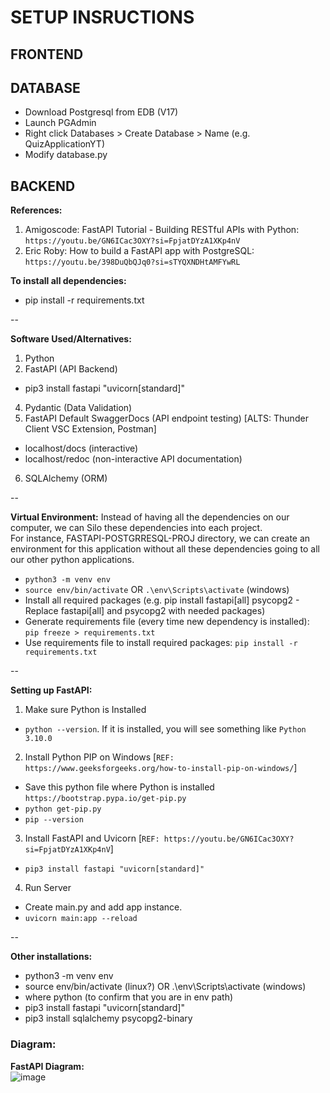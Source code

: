# SETUP INSRUCTIONS

## FRONTEND

## DATABASE
- Download Postgresql from EDB (V17)
- Launch PGAdmin
- Right click Databases > Create Database > Name (e.g. QuizApplicationYT)
- Modify database.py

## BACKEND
**References:**
1) Amigoscode: FastAPI Tutorial - Building RESTful APIs with Python: `https://youtu.be/GN6ICac3OXY?si=FpjatDYzA1XKp4nV`
2) Eric Roby: How to build a FastAPI app with PostgreSQL: `https://youtu.be/398DuQbQJq0?si=sTYQXNDHtAMFYwRL`

**To install all dependencies:**
- pip install -r requirements.txt

--

**Software Used/Alternatives:**
1) Python
2) FastAPI (API Backend)
- pip3 install fastapi "uvicorn[standard]"
4) Pydantic (Data Validation)
5) FastAPI Default SwaggerDocs (API endpoint testing) [ALTS: Thunder Client VSC Extension, Postman]
- localhost/docs (interactive)
- localhost/redoc (non-interactive API documentation)
6) SQLAlchemy (ORM)

--

**Virtual Environment:**
Instead of having all the dependencies on our computer, we can Silo these dependencies into each project. <br>
For instance, FASTAPI-POSTGRRESQL-PROJ directory, we can create an environment for this application without all these dependencies going to all our other python applications.
- `python3 -m venv env`
- `source env/bin/activate` OR `.\env\Scripts\activate` (windows)
- Install all required packages (e.g. pip install fastapi[all] psycopg2 - Replace fastapi[all] and psycopg2 with needed packages)
- Generate requirements file (every time new dependency is installed): `pip freeze > requirements.txt`
- Use requirements file to install required packages: `pip install -r requirements.txt`

--

**Setting up FastAPI:**
1) Make sure Python is Installed
  - `python --version`. If it is installed, you will see something like `Python 3.10.0`
2) Install Python PIP on Windows [`REF: https://www.geeksforgeeks.org/how-to-install-pip-on-windows/`]
- Save this python file where Python is installed `https://bootstrap.pypa.io/get-pip.py`
- `python get-pip.py`
- `pip --version`
3) Install FastAPI and Uvicorn [`REF: https://youtu.be/GN6ICac3OXY?si=FpjatDYzA1XKp4nV`]
- `pip3 install fastapi "uvicorn[standard]"`
4) Run Server
- Create main.py and add app instance.
- `uvicorn main:app --reload`

--

**Other installations:**
- python3 -m venv env
- source env/bin/activate (linux?) OR .\env\Scripts\activate (windows)
- where python (to confirm that you are in env path)
- pip3 install fastapi "uvicorn[standard]"
- pip3 install sqlalchemy psycopg2-binary


### Diagram: 
**FastAPI Diagram:** <br>
![image](https://github.com/user-attachments/assets/df6d5ef2-7907-4824-add7-568b614569f5)
